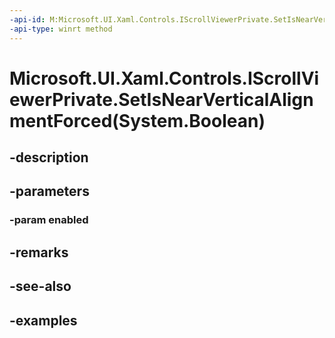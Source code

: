 ```yaml
---
-api-id: M:Microsoft.UI.Xaml.Controls.IScrollViewerPrivate.SetIsNearVerticalAlignmentForced(System.Boolean)
-api-type: winrt method
---
```


# Microsoft.UI.Xaml.Controls.IScrollViewerPrivate.SetIsNearVerticalAlignmentForced(System.Boolean)

<!--
public void SetIsNearVerticalAlignmentForced (bool enabled);
-->


## -description

## -parameters

### -param enabled

## -remarks

## -see-also

## -examples


